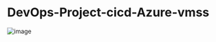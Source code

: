 # DevOps-Project-cicd-Azure-vmss
![image](https://github.com/singhritesh85/DevOps-Project-cicd-Azure-vmss/assets/56765895/1e581657-62af-480f-8935-a96d1578e00f)
